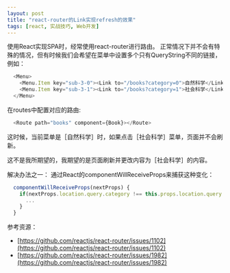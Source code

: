 ```yaml
---
layout: post
title: "react-router的Link实现refresh的效果"
tags: [react, 实战技巧, Web开发]
---
```


使用React实现SPA时，经常使用react-router进行路由。
正常情况下并不会有特殊的情况，但有时候我们会希望在菜单中设置多个只有QueryString不同的链接，例如：

```javascript
  <Menu>
    <Menu.Item key="sub-3-0"><Link to="/books?category=0">自然科学</Link></Menu.Item>
    <Menu.Item key="sub-3-1"><Link to="/books?category=1">社会科学</Link></Menu.Item>
  </Menu>
```

在routes中配置对应的路由:

```javascript
  <Route path="books" component={Book}></Route>
```

这时候，当前菜单是［自然科学］时，如果点击［社会科学］菜单，页面并不会刷新。

这不是我所期望的，我期望的是页面刷新并更改内容为［社会科学］的内容。

解决办法之一： 通过React的componentWillReceiveProps来捕获这种变化：

```javascript
  componentWillReceiveProps(nextProps) {
    if(nextProps.location.query.category !== this.props.location.query.category){
      ...
    }
  }
```


参考资源：

  * [https://github.com/reactjs/react-router/issues/1102](https://github.com/reactjs/react-router/issues/1102)
  * [https://github.com/reactjs/react-router/issues/1982](https://github.com/reactjs/react-router/issues/1982)
